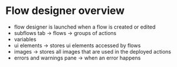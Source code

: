 # Flow designer overview

- flow designer is launched when a flow is created or edited
- subflows tab -> flows -> groups of actions
- variables
- ui elements -> stores ui elements accessed by flows
- images -> stores all images that are used in the deployed actions
- errors and warnings pane -> when an error happens
